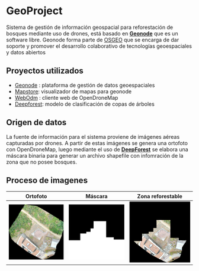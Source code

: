 # GeoProject
Sistema de gestión de información geospacial para reforestación de bosques mediante uso de drones, está basado en **[Geonode](https://geonode.org/)** que es un software libre. Geonode forma parte de [OSGEO](https://www.osgeo.org) que se encarga de dar soporte y promover el desarrollo colaborativo de tecnologías geoespaciales y datos abiertos 
## Proyectos utilizados
  * [Geonode](https://github.com/UDannyf/geonode) : plataforma de gestión de datos geoespaciales
  * [Mapstore](https://github.com/UDannyf/geonode-mapstore-client): visualizador de mapas para geonode
  * [WebOdm](https://github.com/UDannyf/WebODM) : cliente web de OpenDroneMap 
  * [Deepforest](https://github.com/UDannyf/DeepForest): modelo de clasificación de copas de árboles
## Origen de datos
La fuente de información para el sistema proviene de imágenes aéreas capturadas por drones. A partir de estas imágenes se genera una ortofoto con OpenDroneMap, luego mediante el uso de **[DeepForest](https://deepforest.readthedocs.io/en/latest/)** se elabora una máscara binaria para generar un archivo shapefile con infomración de la zona que no posee bosques.
## Proceso de imagenes
| Ortofoto | Máscara | Zona reforestable |
| --------- | --------- | --------- |
| ![O](forest_result/original.png "Ortofoto") | ![M](forest_result/mask.png "Máscara") | ![Z](forest_result/zone.png "Máscara")|
